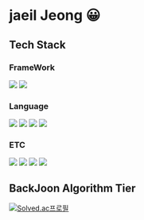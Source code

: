 
# jaeil Jeong 😀

## Tech Stack

### FrameWork

<img src="https://img.shields.io/badge/spring-6DB33F?style=for-the-badge&logo=spring&logoColor=white"/>  <img src="https://img.shields.io/badge/android-34A853?style=for-the-badge&logo=android&logoColor=white"/>

### Language

 <img src="https://img.shields.io/badge/JAVA-007396?style=for-the-badge&logo=java&logoColor=white">  <img src="https://img.shields.io/badge/kotlin-7F52FF?style=for-the-badge&logo=kotlin&logoColor=white"/>  <img src="https://img.shields.io/badge/C-A8B9CC?style=for-the-badge&logo=C&logoColor=white"/>  <img src="https://img.shields.io/badge/Python-3776AB?style=for-the-badge&logo=Python&logoColor=white"/>


### ETC

<img src="https://img.shields.io/badge/mysql-4479A1?style=for-the-badge&logo=mysql&logoColor=white"/>  <img src="https://img.shields.io/badge/firebase-F2CB61?style=for-the-badge&logo=firebase&logoColor=white"/>  <img src="https://img.shields.io/badge/docker-2496ED?style=for-the-badge&logo=docker&logoColor=white"/>  <img src="https://img.shields.io/badge/jenkins-D24939?style=for-the-badge&logo=jenkins&logoColor=white"/>
 

## BackJoon Algorithm Tier
[![Solved.ac프로필](http://mazassumnida.wtf/api/v2/generate_badge?boj=name4510)](https://solved.ac/name4510)
